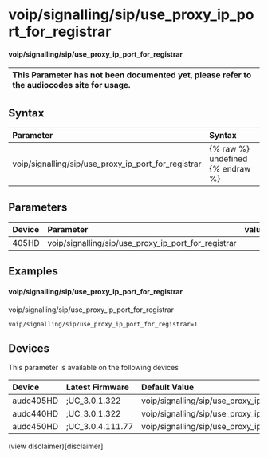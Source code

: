 ﻿---
description: voip/signalling/sip/use_proxy_ip_port_for_registrar
search: false
---

# voip/signalling/sip/use_proxy_ip_port_for_registrar

#### voip/signalling/sip/use_proxy_ip_port_for_registrar


| This Parameter has not been documented yet, please refer to the audiocodes site for usage.  |
| :--- |

## Syntax
| Parameter | Syntax |
| :--- | :--- |
|voip/signalling/sip/use_proxy_ip_port_for_registrar | {% raw %} undefined {% endraw %} |

## Parameters
|Device|Parameter|value|Description|
|:---|:---|:---|:---|
| 405HD | voip/signalling/sip/use_proxy_ip_port_for_registrar |  |  |

## Examples
#### voip/signalling/sip/use_proxy_ip_port_for_registrar

voip/signalling/sip/use_proxy_ip_port_for_registrar

```
voip/signalling/sip/use_proxy_ip_port_for_registrar=1
```

## Devices
This parameter is available on the following devices

| Device | Latest Firmware | Default Value |
|:---|:---|:---|
| audc405HD | ;UC_3.0.1.322 | voip/signalling/sip/use_proxy_ip_port_for_registrar=1 
| audc440HD | ;UC_3.0.1.322 | voip/signalling/sip/use_proxy_ip_port_for_registrar=1 
| audc450HD | ;UC_3.0.4.111.77 | voip/signalling/sip/use_proxy_ip_port_for_registrar=1 

(view disclaimer)[disclaimer]
